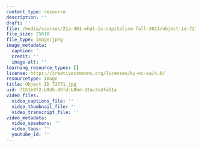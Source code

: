 ```yaml
---
content_type: resource
description: ''
draft: ''
file: /media/courses/21a-461-what-is-capitalism-fall-2021/object-id-72771.jpg
file_size: 25618
file_type: image/jpeg
image_metadata:
  caption: ''
  credit: ''
  image-alt: ''
learning_resource_types: []
license: https://creativecommons.org/licenses/by-nc-sa/4.0/
resourcetype: Image
title: Object ID 72771.jpg
uid: 7151b9f2-b9d5-45fd-b8bd-32ac3cdfe51a
video_files:
  video_captions_file: ''
  video_thumbnail_file: ''
  video_transcript_file: ''
video_metadata:
  video_speakers: ''
  video_tags: ''
  youtube_id: ''
---
```


